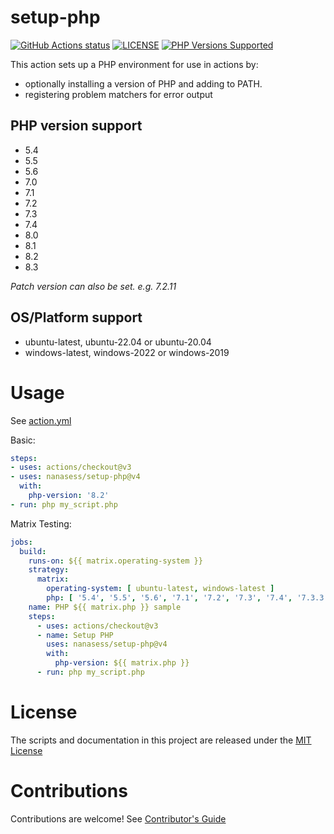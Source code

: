 # setup-php

<p align="left">
  <a href="https://github.com/nanasess/setup-php"><img alt="GitHub Actions status" src="https://github.com/nanasess/setup-php/workflows/Main%20workflow/badge.svg"></a>
  <a href="https://github.com/nanasess/setup-php/blob/master/LICENSE"><img alt="LICENSE" src="https://img.shields.io/badge/license-MIT-428f7e.svg"></a>
  <a href="#php-version-support"><img alt="PHP Versions Supported" src="https://img.shields.io/badge/php-%3E%3D%205.4-8892BF.svg"></a>
</p>

This action sets up a PHP environment for use in actions by:

- optionally installing a version of PHP and adding to PATH.
- registering problem matchers for error output

## PHP version support

- 5.4
- 5.5
- 5.6
- 7.0
- 7.1
- 7.2
- 7.3
- 7.4
- 8.0
- 8.1
- 8.2
- 8.3

*Patch version can also be set. e.g. 7.2.11*

## OS/Platform support

- ubuntu-latest, ubuntu-22.04 or ubuntu-20.04
- windows-latest, windows-2022 or windows-2019

# Usage

See [action.yml](action.yml)

Basic:
```yaml
steps:
- uses: actions/checkout@v3
- uses: nanasess/setup-php@v4
  with:
    php-version: '8.2'
- run: php my_script.php
```

Matrix Testing:
```yaml
jobs:
  build:
    runs-on: ${{ matrix.operating-system }}
    strategy:
      matrix:
        operating-system: [ ubuntu-latest, windows-latest ]
        php: [ '5.4', '5.5', '5.6', '7.1', '7.2', '7.3', '7.4', '7.3.3' ]
    name: PHP ${{ matrix.php }} sample
    steps:
      - uses: actions/checkout@v3
      - name: Setup PHP
        uses: nanasess/setup-php@v4
        with:
          php-version: ${{ matrix.php }}
      - run: php my_script.php
```

# License

The scripts and documentation in this project are released under the [MIT License](LICENSE)

# Contributions

Contributions are welcome!  See [Contributor's Guide](docs/contributors.md)
